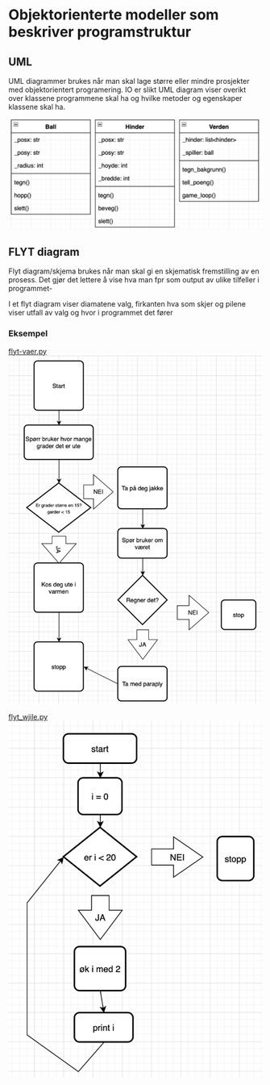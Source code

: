 # Objektorienterte modeller som beskriver programstruktur

## UML
UML diagrammer brukes når man skal lage større eller mindre prosjekter med objektorientert programering.
IO er slikt UML diagram viser overikt over klassene programmene skal ha og hvilke metoder og egenskaper klassene skal ha.

![](uml.png)

## FLYT diagram
Flyt diagram/skjema brukes når man skal gi en skjematisk fremstilling av en prosess.
Det gjør det lettere å vise hva man fpr som output av ulike tilfeller i programmet-

I et flyt diagram viser diamatene valg, firkanten hva som skjer og pilene viser utfall av valg og hvor i programmet det fører

### Eksempel
[flyt-vaer.py](flyt-vaer.py)
![](flyt_vaer.png)

[flyt_wjile.py](flyt_while.py)
![](Flyt_while.png)
